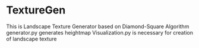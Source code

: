 # TextureGen
This is Landscape Texture Generator based on Diamond-Square Algorithm
generator.py generates heightmap
Visualization.py is necessary for creation of landscape texture
